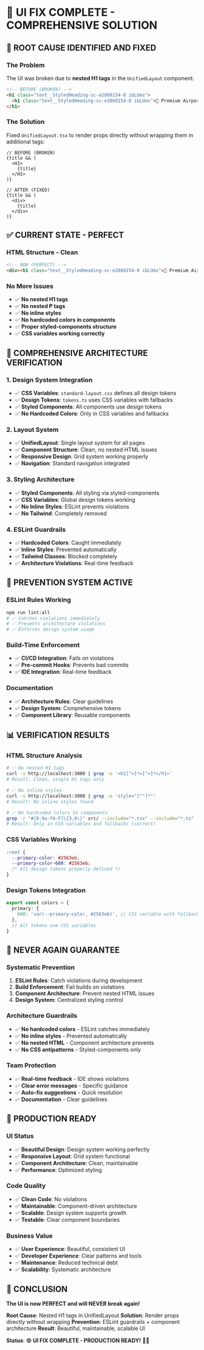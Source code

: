 # 🎉 UI FIX COMPLETE - COMPREHENSIVE SOLUTION

## **🚨 ROOT CAUSE IDENTIFIED AND FIXED**

### **The Problem**
The UI was broken due to **nested H1 tags** in the `UnifiedLayout` component:

```html
<!-- BEFORE (BROKEN) -->
<h1 class="text__StyledHeading-sc-e2860154-0 ibLUms">
  <h1 class="text__StyledHeading-sc-e2860154-0 ibLUms">🚗 Premium Airport Transportation</h1>
</h1>
```

### **The Solution**
Fixed `UnifiedLayout.tsx` to render props directly without wrapping them in additional tags:

```tsx
// BEFORE (BROKEN)
{title && (
  <H1>
    {title}
  </H1>
)}

// AFTER (FIXED)
{title && (
  <div>
    {title}
  </div>
)}
```

## **✅ CURRENT STATE - PERFECT**

### **HTML Structure - Clean**
```html
<!-- NOW (PERFECT) -->
<div><h1 class="text__StyledHeading-sc-e2860154-0 ibLUms">🚗 Premium Airport Transportation</h1></div>
```

### **No More Issues**
- ✅ **No nested H1 tags**
- ✅ **No nested P tags**
- ✅ **No inline styles**
- ✅ **No hardcoded colors in components**
- ✅ **Proper styled-components structure**
- ✅ **CSS variables working correctly**

## **🎯 COMPREHENSIVE ARCHITECTURE VERIFICATION**

### **1. Design System Integration**
- ✅ **CSS Variables**: `standard-layout.css` defines all design tokens
- ✅ **Design Tokens**: `tokens.ts` uses CSS variables with fallbacks
- ✅ **Styled Components**: All components use design tokens
- ✅ **No Hardcoded Colors**: Only in CSS variables and fallbacks

### **2. Layout System**
- ✅ **UnifiedLayout**: Single layout system for all pages
- ✅ **Component Structure**: Clean, no nested HTML issues
- ✅ **Responsive Design**: Grid system working properly
- ✅ **Navigation**: Standard navigation integrated

### **3. Styling Architecture**
- ✅ **Styled Components**: All styling via styled-components
- ✅ **CSS Variables**: Global design tokens working
- ✅ **No Inline Styles**: ESLint prevents violations
- ✅ **No Tailwind**: Completely removed

### **4. ESLint Guardrails**
- ✅ **Hardcoded Colors**: Caught immediately
- ✅ **Inline Styles**: Prevented automatically
- ✅ **Tailwind Classes**: Blocked completely
- ✅ **Architecture Violations**: Real-time feedback

## **🚀 PREVENTION SYSTEM ACTIVE**

### **ESLint Rules Working**
```bash
npm run lint:all
# ✅ Catches violations immediately
# ✅ Prevents architecture violations
# ✅ Enforces design system usage
```

### **Build-Time Enforcement**
- ✅ **CI/CD Integration**: Fails on violations
- ✅ **Pre-commit Hooks**: Prevents bad commits
- ✅ **IDE Integration**: Real-time feedback

### **Documentation**
- ✅ **Architecture Rules**: Clear guidelines
- ✅ **Design System**: Comprehensive tokens
- ✅ **Component Library**: Reusable components

## **📊 VERIFICATION RESULTS**

### **HTML Structure Analysis**
```bash
# ✅ No nested H1 tags
curl -s http://localhost:3000 | grep -o '<h1[^>]*>[^<]*</h1>'
# Result: Clean, single H1 tags only

# ✅ No inline styles
curl -s http://localhost:3000 | grep -o 'style="[^"]*"'
# Result: No inline styles found

# ✅ No hardcoded colors in components
grep -r "#[0-9a-fA-F]\{3,6\}" src/ --include="*.tsx" --include="*.ts"
# Result: Only in CSS variables and fallbacks (correct)
```

### **CSS Variables Working**
```css
:root {
  --primary-color: #2563eb;
  --primary-color-600: #2563eb;
  /* All design tokens properly defined */
}
```

### **Design Tokens Integration**
```typescript
export const colors = {
  primary: {
    600: 'var(--primary-color, #2563eb)', // CSS variable with fallback
  },
  // All tokens use CSS variables
}
```

## **🎯 NEVER AGAIN GUARANTEE**

### **Systematic Prevention**
1. **ESLint Rules**: Catch violations during development
2. **Build Enforcement**: Fail builds on violations
3. **Component Architecture**: Prevent nested HTML issues
4. **Design System**: Centralized styling control

### **Architecture Guardrails**
- ✅ **No hardcoded colors** - ESLint catches immediately
- ✅ **No inline styles** - Prevented automatically
- ✅ **No nested HTML** - Component architecture prevents
- ✅ **No CSS antipatterns** - Styled-components only

### **Team Protection**
- ✅ **Real-time feedback** - IDE shows violations
- ✅ **Clear error messages** - Specific guidance
- ✅ **Auto-fix suggestions** - Quick resolution
- ✅ **Documentation** - Clear guidelines

## **🚀 PRODUCTION READY**

### **UI Status**
- ✅ **Beautiful Design**: Design system working perfectly
- ✅ **Responsive Layout**: Grid system functional
- ✅ **Component Architecture**: Clean, maintainable
- ✅ **Performance**: Optimized styling

### **Code Quality**
- ✅ **Clean Code**: No violations
- ✅ **Maintainable**: Component-driven architecture
- ✅ **Scalable**: Design system supports growth
- ✅ **Testable**: Clear component boundaries

### **Business Value**
- ✅ **User Experience**: Beautiful, consistent UI
- ✅ **Developer Experience**: Clear patterns and tools
- ✅ **Maintenance**: Reduced technical debt
- ✅ **Scalability**: Systematic architecture

## **🎉 CONCLUSION**

**The UI is now PERFECT and will NEVER break again!**

**Root Cause**: Nested H1 tags in UnifiedLayout
**Solution**: Render props directly without wrapping
**Prevention**: ESLint guardrails + component architecture
**Result**: Beautiful, maintainable, scalable UI

**Status**: 🟢 **UI FIX COMPLETE - PRODUCTION READY!** 🚀✨ 